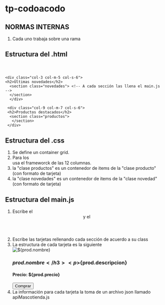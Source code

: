 # tp-codoacodo

## NORMAS INTERNAS

1. Cada uno trabaja sobre una rama

## Estructura del .html
<body>
    <header></header> <!-- Lo llena el main.js -->
 <main class="container">
    <!-- Con dos div se estableceel sistema de una columna angosta a la izquierda y otra más ancha a la derecha -->
     
    <div class="col-3 col-m-5 col-s-6">
    <h2>Últimas novedades</h2>
      <section class="novedades"> <!-- A cada sección las llena el main.js -->
      </section>
      </div>
      
     <div class="col-9 col-m-7 col-s-6">  
     <h2>Productos destacados</h2>
      <section class="productos">
       </section>
     </div>     
 </main>
    <footer></footer> <!-- Lo llena el main.js -->
</body>

## Estructura del .css
1. Se define un container grid.
2. Para los <div> usa el frameworck de las 12 columnas.
3. la "clase productos" es un contenedor de items de la "clase producto" (con formato de tarjeta)
4. la "clase novedades" es un contenedor de items de la "clase novedad" (con formato de tarjeta)

## Estructura del main.js
1. Escribe el <header> y el <footer>
2. Escribe las tarjetas rellenando cada sección de acuerdo a su class
3. La estructura de cada tarjeta es la siguiente
		<article class="producto"> <!-- ó <article class="novedad"> -->
			<img src="${prod.foto}" alt="${prod.nombre}">
         <h3>${prod.nombre}</h3>
         <p>${prod.descripcion}</p>
         <h4>Precio: ${prod.precio}</h4>
         <button>Comprar</button>
      </article>
4. La información para cada tarjeta la toma de un archivo json llamado apiMascotienda.js
